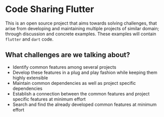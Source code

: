 # Code Sharing Flutter

This is an open source project that aims towards solving challenges, that arise from developing and maintaining multiple projects of similar domain; through discussion and concrete examples. These examples will contain `flutter` and `dart` code.

## What challenges are we talking about?
 - Identify common features among several projects
 - Develop these features in a plug and play fashion while keeping them highly extensible
 - Maintain common dependencies as well as project specific dependencies
 - Establish a connection between the common features and project specific features at minimum effort
 - Search and find the already developed common features at minimum effort
